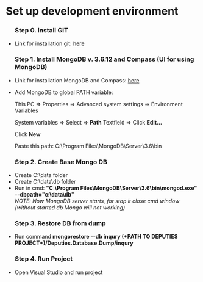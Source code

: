 <h1>Set up development environment</h1>

<ul><h3>Step 0. Install GIT</h3>
    <li>Link for installation git: <a href="https://www.atlassian.com/git/tutorials/install-git">here</a></li>
</ul>
<ul><h3>Step 1. Install MongoDB <strong>v. 3.6.12</strong> and Compass (UI for using MongoDB)</h3>
    <li>Link for installation MongoDB and Compass: <a href="https://docs.mongodb.com/v3.6/tutorial/install-mongodb-on-windows/">here</a></li>
    <li><p>Add MongoDB to global PATH variable: </p>
        <p>This PC => Properties => Advanced system settings => Environment Variables</p>
        <p>System variables => Select => <strong>Path</strong> Textfield => Click <strong>Edit...</strong></p>
        <p>Click <strong>New</strong></p>
        <p>Paste this path: C:\Program Files\MongoDB\Server\3.6\bin</p>
    </li>
</ul>

<ul>
    <h3>Step 2. Create Base Mongo DB</h3>
    <li>Create C:\data folder</li>
    <li>Create C:\data\db folder</li>
    <li>Run in cmd: <strong>"C:\Program Files\MongoDB\Server\3.6\bin\mongod.exe" --dbpath="c:\data\db"</strong></li>
    <i>NOTE: Now MongoDB server starts, for stop it close cmd window (without started db Mongo will not working)</i>
</ul>

<ul>
    <h3>Step 3. Restore DB from dump</h3>
    <li>Run command <strong>mongorestore --db inqury (*PATH TO DEPUTIES PROJECT*)/Deputies.Database.Dump/inqury</strong></li>
</ul>

<ul>
    <h3>Step 4. Run Project</h3>
    <li>Open Visual Studio and run project</li>
</ul>
